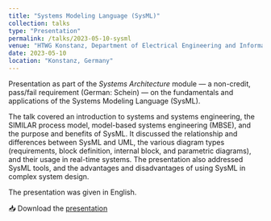 ```yaml
---
title: "Systems Modeling Language (SysML)"
collection: talks
type: "Presentation"
permalink: /talks/2023-05-10-sysml
venue: "HTWG Konstanz, Department of Electrical Engineering and Information Technology"
date: 2023-05-10
location: "Konstanz, Germany"
---
```


Presentation as part of the *Systems Architecture* module — a non-credit, pass/fail requirement (German: Schein) — on the fundamentals and applications of the Systems Modeling Language (SysML).  

The talk covered an introduction to systems and systems engineering, the SIMILAR process model, model-based systems engineering (MBSE), and the purpose and benefits of SysML. It discussed the relationship and differences between SysML and UML, the various diagram types (requirements, block definition, internal block, and parametric diagrams), and their usage in real-time systems. The presentation also addressed SysML tools, and the advantages and disadvantages of using SysML in complex system design.  

The presentation was given in English.

📥 Download the [presentation](/files/presentations/SysArch_SysML.pdf)
